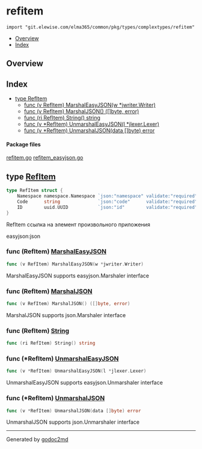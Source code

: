 # refitem
`import "git.elewise.com/elma365/common/pkg/types/complextypes/refitem"`

* [Overview](#pkg-overview)
* [Index](#pkg-index)

## <a name="pkg-overview">Overview</a>



## <a name="pkg-index">Index</a>
* [type RefItem](#RefItem)
  * [func (v RefItem) MarshalEasyJSON(w *jwriter.Writer)](#RefItem.MarshalEasyJSON)
  * [func (v RefItem) MarshalJSON() ([]byte, error)](#RefItem.MarshalJSON)
  * [func (ri RefItem) String() string](#RefItem.String)
  * [func (v *RefItem) UnmarshalEasyJSON(l *jlexer.Lexer)](#RefItem.UnmarshalEasyJSON)
  * [func (v *RefItem) UnmarshalJSON(data []byte) error](#RefItem.UnmarshalJSON)


#### <a name="pkg-files">Package files</a>
[refitem.go](https://git.elewise.com/elma365/common/-/tree/develop/pkg/types/complextypes/refitem/refitem.go) [refitem_easyjson.go](https://git.elewise.com/elma365/common/-/tree/develop/pkg/types/complextypes/refitem/refitem_easyjson.go)






## <a name="RefItem">type</a> [RefItem](https://git.elewise.com/elma365/common/-/tree/develop/pkg/types/complextypes/refitem/refitem.go?s=291:655#L16)
``` go
type RefItem struct {
    Namespace namespace.Namespace `json:"namespace" validate:"required"` // Раздел справочника элемента
    Code      string              `json:"code"      validate:"required"` // Код справочника элемента
    ID        uuid.UUID           `json:"id"        validate:"required"` // ИД элемента
}

```
RefItem ссылка на элемент произвольного приложения

easyjson:json










### <a name="RefItem.MarshalEasyJSON">func</a> (RefItem) [MarshalEasyJSON](https://git.elewise.com/elma365/common/-/tree/develop/pkg/types/complextypes/refitem/refitem_easyjson.go?s=1961:2012#L88)
``` go
func (v RefItem) MarshalEasyJSON(w *jwriter.Writer)
```
MarshalEasyJSON supports easyjson.Marshaler interface




### <a name="RefItem.MarshalJSON">func</a> (RefItem) [MarshalJSON](https://git.elewise.com/elma365/common/-/tree/develop/pkg/types/complextypes/refitem/refitem_easyjson.go?s=1706:1752#L81)
``` go
func (v RefItem) MarshalJSON() ([]byte, error)
```
MarshalJSON supports json.Marshaler interface




### <a name="RefItem.String">func</a> (RefItem) [String](https://git.elewise.com/elma365/common/-/tree/develop/pkg/types/complextypes/refitem/refitem.go?s=657:690#L22)
``` go
func (ri RefItem) String() string
```



### <a name="RefItem.UnmarshalEasyJSON">func</a> (\*RefItem) [UnmarshalEasyJSON](https://git.elewise.com/elma365/common/-/tree/develop/pkg/types/complextypes/refitem/refitem_easyjson.go?s=2404:2456#L100)
``` go
func (v *RefItem) UnmarshalEasyJSON(l *jlexer.Lexer)
```
UnmarshalEasyJSON supports easyjson.Unmarshaler interface




### <a name="RefItem.UnmarshalJSON">func</a> (\*RefItem) [UnmarshalJSON](https://git.elewise.com/elma365/common/-/tree/develop/pkg/types/complextypes/refitem/refitem_easyjson.go?s=2154:2204#L93)
``` go
func (v *RefItem) UnmarshalJSON(data []byte) error
```
UnmarshalJSON supports json.Unmarshaler interface







- - -
Generated by [godoc2md](https://github.com/Exa-Networks/godoc2md)
